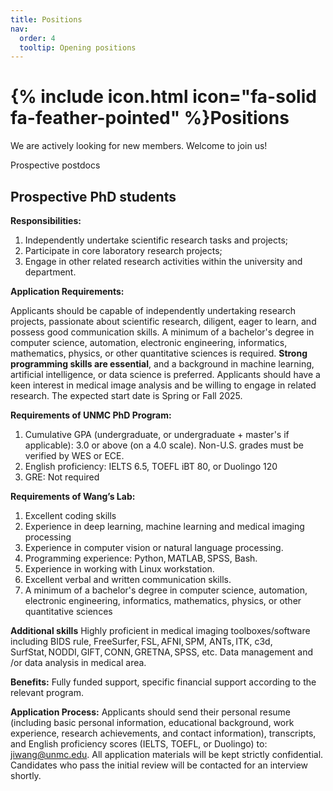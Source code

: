 ```yaml
---
title: Positions
nav:
  order: 4
  tooltip: Opening positions
---
```


# {% include icon.html icon="fa-solid fa-feather-pointed" %}Positions

We are actively looking for new members. Welcome to join us!

<summary>Prospective postdocs</summary>

## Prospective PhD students
**Responsibilities:**
1. Independently undertake scientific research tasks and projects;
2. Participate in core laboratory research projects;
3. Engage in other related research activities within the university and department.
   
**Application Requirements:**

Applicants should be capable of independently undertaking research projects, passionate about scientific research, diligent, eager to learn, and possess good communication skills. A minimum of a bachelor's degree in computer science, automation, electronic engineering, informatics, mathematics, physics, or other quantitative sciences is required. **Strong programming skills are essential**, and a background in machine learning, artificial intelligence, or data science is preferred. Applicants should have a keen interest in medical image analysis and be willing to engage in related research. The expected start date is Spring or Fall 2025.

**Requirements of UNMC PhD Program:**
1. Cumulative GPA (undergraduate, or undergraduate + master's if applicable): 3.0 or above (on a 4.0 scale). Non-U.S. grades must be verified by WES or ECE. 
2. English proficiency: IELTS 6.5, TOEFL iBT 80, or Duolingo 120 
3. GRE: Not required

**Requirements of Wang’s Lab:**
1. Excellent coding skills
2. Experience in deep learning, machine learning and medical imaging processing 
3. Experience in computer vision or natural language processing. 
4. Programming experience: Python, MATLAB, SPSS, Bash.
5. Experience in working with Linux workstation.
6. Excellent verbal and written communication skills.
7. A minimum of a bachelor's degree in computer science, automation, electronic engineering, informatics, mathematics, physics, or other quantitative sciences

**Additional skills**
Highly proficient in medical imaging toolboxes/software including BIDS rule, FreeSurfer, FSL, AFNI, SPM, ANTs, ITK, c3d, SurfStat, NODDI, GIFT, CONN, GRETNA, SPSS, etc. 
Data management and /or data analysis in medical area.

**Benefits:**
Fully funded support, specific financial support according to the relevant program.

**Application Process:**
Applicants should send their personal resume (including basic personal information, educational background, work experience, research achievements, and contact information), transcripts, and English proficiency scores (IELTS, TOEFL, or Duolingo) to: jiwang@unmc.edu. All application materials will be kept strictly confidential. Candidates who pass the initial review will be contacted for an interview shortly.
